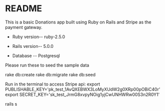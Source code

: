 # README

This is a basic Donations app built using Ruby on Rails and Stripe as the payment gateway.

* Ruby version-- ruby-2.5.0

* Rails version-- 5.0.0

* Database -- Postgresql

Please run these to seed the sample data

rake db:create
rake db:migrate
rake db:seed

Run in the terminal to access Stripe api:
export PUBLISHABLE_KEY='pk_test_1AvQXEBWX3LoMyXUdW2g0XRp00pOBiC40r'
export SECRET_KEY='sk_test_JrmG8xvpyNOig1yjCwUNHWRw00S3n2R0Y1'

rails s
